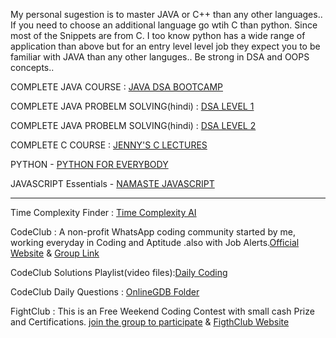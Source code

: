 My personal sugestion is to master JAVA or C++ than any other languages.. If you need to choose an additional language go wtih C than python. Since most of the Snippets are from C. I too know python has a wide range of application than above but for an entry level level job they expect you to be familiar with JAVA than any other languges.. Be strong in DSA and OOPS concepts..

COMPLETE JAVA COURSE : [JAVA DSA BOOTCAMP](https://youtube.com/playlist?list=PL9gnSGHSqcnr_DxHsP7AW9ftq0AtAyYqJ&feature=shared)

COMPLETE JAVA PROBELM SOLVING(hindi) : [DSA LEVEL 1](https://youtube.com/playlist?list=PL-Jc9J83PIiFj7YSPl2ulcpwy-mwj1SSk&feature=shared)

COMPLETE JAVA PROBELM SOLVING(hindi) : [DSA LEVEL 2](https://youtube.com/playlist?list=PL-Jc9J83PIiE-181crLG1xSIWhTGKFiMY&feature=shared)

COMPLETE C COURSE : [JENNY'S C LECTURES](https://youtube.com/playlist?list=PLdo5W4Nhv31a8UcMN9-35ghv8qyFWD9_S&feature=shared)

PYTHON - [PYTHON FOR EVERYBODY](https://youtu.be/8DvywoWv6fI?feature=shared)

JAVASCRIPT Essentials - [NAMASTE JAVASCRIPT](https://youtube.com/playlist?list=PLlasXeu85E9cQ32gLCvAvr9vNaUccPVNP&feature=shared)



********************************************************************************************************************************************************************

Time Complexity Finder : [Time Complexity AI](https://www.timecomplexity.ai/?id=fa489316-923e-4eb4-bb71-48f2413f9e9d)

CodeClub : A non-profit WhatsApp coding community started by me, working everyday in Coding and Aptitude .also with Job Alerts.[Official Website](https://codeclub.jatinkishore.repl.co/index.html) & [Group Link](https://chat.whatsapp.com/IWa8mKJ4RGE27RbqQy4XRg)

CodeClub Solutions Playlist(video files):[Daily Coding](https://youtube.com/playlist?list=PLz-zAvuE-NlRJ7I3JFClScZhIhzMPSpIM)

CodeClub Daily Questions : [OnlineGDB Folder](https://onlinegdb.com/AyXcLocAz)

FightClub : This is an Free Weekend Coding Contest with small cash Prize and Certifications. [join the group to participate](https://chat.whatsapp.com/CiFXBOUzmIy2SANVYletsQ)  &  [FigthClub Website](https://fightclub.jatinkishore.repl.co/)


